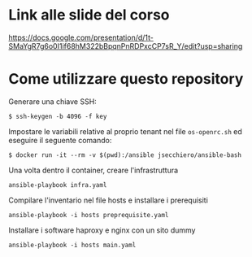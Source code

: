 # Link alle slide del corso

https://docs.google.com/presentation/d/1t-SMaYgR7g6o0I1if68hM322bBpqnPnRDPxcCP7sR_Y/edit?usp=sharing

# Come utilizzare questo repository 

Generare una chiave SSH:
```
$ ssh-keygen -b 4096 -f key
```

Impostare le variabili relative al proprio tenant nel file `os-openrc.sh` ed eseguire il seguente comando:
```
$ docker run -it --rm -v $(pwd):/ansible jsecchiero/ansible-bash
```

Una volta dentro il container, creare l'infrastruttura
```
ansible-playbook infra.yaml
```

Compilare l'inventario nel file hosts e installare i prerequisiti
```
ansible-playbook -i hosts preprequisite.yaml
```

Installare i software haproxy e nginx con un sito dummy
```
ansible-playbook -i hosts main.yaml
```
